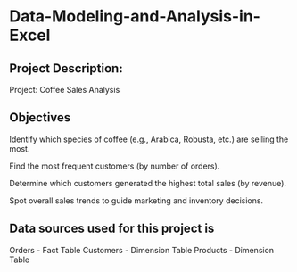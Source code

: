 # Data-Modeling-and-Analysis-in-Excel

## Project Description:
Project: Coffee Sales Analysis
## Objectives

Identify which species of coffee (e.g., Arabica, Robusta, etc.) are selling the most.

Find the most frequent customers (by number of orders).

Determine which customers generated the highest total sales (by revenue).

Spot overall sales trends to guide marketing and inventory decisions.


## Data sources used for this project is 
Orders - Fact Table
Customers - Dimension Table
Products - Dimension Table

